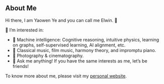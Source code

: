 ## About Me

Hi there, I am Yaowen Ye and you can call me Elwin. 👋

🎈 I’m interested in:
- 🧠 Machine intelligence: Cognitive reasoning, intuitive physics, learning on graphs, self-supervised learning, AI alignment, etc.
- 🎵 Classical music, film music, harmony theory, and impromptu piano.
- 📸 Photography & cinematography.
- 💬 Ask me anything! If you have the same interests as me, let’s be friends!

To know more about me, please visit my [personal website](https://helloelwin.github.io).
